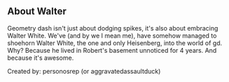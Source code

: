 ## About Walter

Geometry dash isn't just about dodging spikes, it's also about embracing Walter White. We've (and by we I mean me), have somehow managed to shoehorn Walter White, the one and only Heisenberg, into the world of gd. Why? Because he lived in Robert's basement unnoticed for 4 years. And because it's awesome.

Created by: personosrep (or aggravatedassaultduck)
